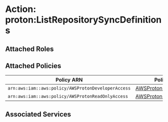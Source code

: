 # Action: proton:ListRepositorySyncDefinitions

## Attached Roles

## Attached Policies

| Policy ARN | Policy Name |
|------------|-------------|
| `arn:aws:iam::aws:policy/AWSProtonDeveloperAccess` | [AWSProtonDeveloperAccess](../policies.md#awsprotondeveloperaccess) |
| `arn:aws:iam::aws:policy/AWSProtonReadOnlyAccess` | [AWSProtonReadOnlyAccess](../policies.md#awsprotonreadonlyaccess) |

## Associated Services

